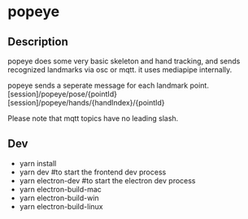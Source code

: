 # popeye

## Description

popeye does some very basic skeleton and hand tracking, and sends recognized landmarks via osc or mqtt.
it uses mediapipe internally.

popeye sends a seperate message for each landmark point.
[session]/popeye/pose/{pointId}
[session]/popeye/hands/{handIndex}/{pointId}

Please note that mqtt topics have no leading slash.

## Dev

- yarn install
- yarn dev #to start the frontend dev process
- yarn electron-dev #to start the electron dev process
- yarn electron-build-mac
- yarn electron-build-win
- yarn electron-build-linux
